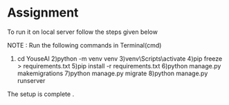 # Assignment


To run it on local server follow the steps given below 

NOTE : Run the following commands in Terminal(cmd)

1) cd YouseAI
2)python -m venv venv
3)venv\Scripts\activate
4)pip freeze > requirements.txt
5)pip install -r requirements.txt
6)python manage.py makemigrations
7)python manage.py migrate
8)python manage.py runserver

The setup is complete .
